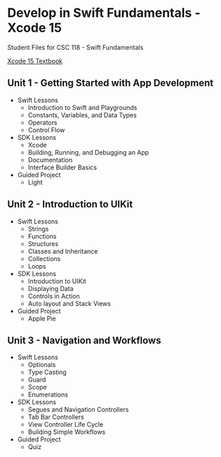 # Develop in Swift Fundamentals - Xcode 15
Student Files for CSC 118 - Swift Fundamentals

[Xcode 15 Textbook](https://books.apple.com/us/book/develop-in-swift-fundamentals/id6468967906)

## Unit 1 - Getting Started with App Development
* Swift Lessons
  * Introduction to Swift and Playgrounds
  * Constants, Variables, and Data Types
  * Operators
  * Control Flow
* SDK Lessons
  * Xcode
  * Building, Running, and Debugging an App
  * Documentation
  * Interface Builder Basics
* Guided Project
  * Light

## Unit 2 - Introduction to UIKit
* Swift Lessons
  * Strings
  * Functions
  * Structures
  * Classes and Inheritance
  * Collections
  * Loops
* SDK Lessons
  * Introduction to UIKit
  * Displaying Data
  * Controls in Action
  * Auto layout and Stack Views
* Guided Project
  * Apple Pie

## Unit 3 - Navigation and Workflows
* Swift Lessons
  * Optionals
  * Type Casting
  * Guard
  * Scope
  * Enumerations
* SDK Lessons
  * Segues and Navigation Controllers
  * Tab Bar Controllers
  * View Controller Life Cycle
  * Building Simple Workflows
* Guided Project
  * Quiz
